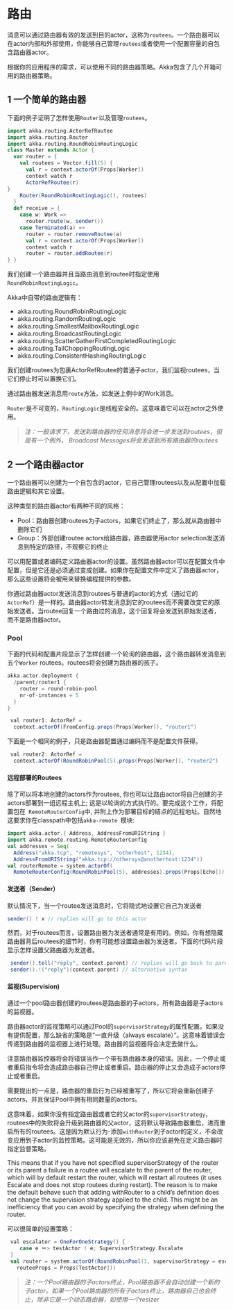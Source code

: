 # 路由

消息可以通过路由器有效的发送到目的actor，这称为`routees`。一个路由器可以在actor内部和外部使用，你能够自己管理`routees`或者使用一个配置容量的自包含路由器actor。

根据你的应用程序的需求，可以使用不同的路由器策略。Akka包含了几个开箱可用的路由器策略。

## 1 一个简单的路由器

下面的例子证明了怎样使用`Router`以及管理`routees`。

```scala
import akka.routing.ActorRefRoutee
import akka.routing.Router
import akka.routing.RoundRobinRoutingLogic
class Master extends Actor {
  var router = {
    val routees = Vector.fill(5) {
      val r = context.actorOf(Props[Worker])
      context watch r
      ActorRefRoutee(r)
}
    Router(RoundRobinRoutingLogic(), routees)
  }
  def receive = {
    case w: Work =>
      router.route(w, sender())
    case Terminated(a) =>
      router = router.removeRoutee(a)
      val r = context.actorOf(Props[Worker])
      context watch r
      router = router.addRoutee(r)
} }
```

我们创建一个路由器并且当路由消息到routee时指定使用`RoundRobinRoutingLogic`。

Akka中自带的路由逻辑有：

- akka.routing.RoundRobinRoutingLogic
- akka.routing.RandomRoutingLogic
- akka.routing.SmallestMailboxRoutingLogic
- akka.routing.BroadcastRoutingLogic
- akka.routing.ScatterGatherFirstCompletedRoutingLogic
- akka.routing.TailChoppingRoutingLogic
- akka.routing.ConsistentHashingRoutingLogic

我们创建routees为包裹ActorRefRoutee的普通子actor，我们监视routees，当它们停止时可以置换它们。

通过路由器发送消息用`route`方法，如发送上例中的Work消息。

`Router`是不可变的，`RoutingLogic`是线程安全的。这意味着它可以在actor之外使用。

> *注：一般请求下，发送到路由器的任何消息将会进一步发送到routees，但是有一个例外， Broadcast Messages将会发送到所有路由器的routees*

## 2 一个路由器actor

一个路由器可以创建为一个自包含的actor，它自己管理routees以及从配置中加载路由逻辑和其它设置。

这种类型的路由器actor有两种不同的风格：

- Pool：路由器创建routees为子actors，如果它们终止了，那么就从路由器中删除它们
- Group：外部创建routee actors给路由器，路由器使用actor selection发送消息到特定的路径，不观察它的终止

可以用配置或者编码定义路由器actor的设置。虽然路由器actor可以在配置文件中配置，但是它还是必须通过变成创建。如果你在配置文件中定义了路由器actor，那么这些设置将会被用来替换编程提供的参数。

你通过路由器actor发送消息到routees与普通的actor的方式（通过它的`ActorRef`）是一样的。路由器actor转发消息到它的routees而不需要改变它的原始发送者。当routee回复一个路由过的消息，这个回复将会发送到原始发送者，而不是路由器actor。

### Pool

下面的代码和配置片段显示了怎样创建一个轮询的路由器，这个路由器转发消息到五个`Worker` routees。routees将会创建为路由器的孩子。

```scala
akka.actor.deployment {
  /parent/router1 {
    router = round-robin-pool
    nr-of-instances = 5
  }
}
```

```scala
￼val router1: ActorRef =
  context.actorOf(FromConfig.props(Props[Worker]), "router1")
```

下面是一个相同的例子，只是路由器配置通过编码而不是配置文件获得。

```scala
￼val router2: ActorRef =
  context.actorOf(RoundRobinPool(5).props(Props[Worker]), "router2")
```

#### 远程部署的Routees
 
除了可以将本地创建的actors作为routees, 你也可以让路由actor将自己创建的子actors部署到一组远程主机上; 这是以轮询的方式执行的。要完成这个工作，将配置包在` RemoteRouterConfig`中, 并附上作为部署目标的结点的远程地址。自然地这要求你在classpath中包括`akka-remote `模块:

```scala
import akka.actor.{ Address, AddressFromURIString }
import akka.remote.routing.RemoteRouterConfig
val addresses = Seq(
  Address("akka.tcp", "remotesys", "otherhost", 1234),
  AddressFromURIString("akka.tcp://othersys@anotherhost:1234"))
val routerRemote = system.actorOf(
  RemoteRouterConfig(RoundRobinPool(5), addresses).props(Props[Echo]))
```

#### 发送者（Sender）

默认情况下，当一个routee发送消息时，它将隐式地设置它自己为发送者

```scala
sender() ! x // replies will go to this actor
```

然而，对于routees而言，设置路由器为发送者通常是有用的。例如，你有想隐藏路由器背后routees的细节时，你有可能想设置路由器为发送者。下面的代码片段显示怎样设置父路由器为发送者。

```scala
￼sender().tell("reply", context.parent) // replies will go back to parent
 sender().!("reply")(context.parent) // alternative syntax 
```

#### 监视(Supervision)

通过一个pool路由器创建的routees是路由器的子actors，所有路由器是子actors的监视器。

路由器actor的监视策略可以通过Pool的`supervisorStrategy`的属性配置。如果没有提供配置，那么缺省的策略是“一直升级（always escalate）”。这意味着错误会传递到路由器的监视器上进行处理。路由器的监视器将会决定去做什么。

注意路由器监控器将会将错误当作一个带有路由器本身的错误。因此，一个停止或者重启指令将会造成路由器自己停止或者重启。路由器的停止又会造成子actors停止或者重启。

需要提出的一点是，路由器的重启行为已经被重写了，所以它将会重新创建子actors，并且保证Pool中拥有相同数量的actors。

这意味着，如果你没有指定路由器或者它的父actor的`supervisorStrategy`，routees中的失败将会升级到路由器的父actor，这将默认导致路由器重启，进而重启所有的routees。这是因为默认行为-添加`withRouter`到子actor的定义，不会改变应用到子actor的监控策略。这可能是无效的，所以你应该避免在定义路由器时指定监督策略。

This means that if you have not specified supervisorStrategy of the router or its parent a failure in a routee will escalate to the parent of the router, which will by default restart the router, which will restart all routees (it uses Escalate and does not stop routees during restart). The reason is to make the default behave such that adding withRouter to a child’s definition does not change the supervision strategy applied to the child. This might be an inefficiency that you can avoid by specifying the strategy when defining the router.

可以很简单的设置策略：

```scala
￼val escalator = OneForOneStrategy() {
    case e ＝> testActor ! e; SupervisorStrategy.Escalate 
 }
 val router = system.actorOf(RoundRobinPool(1, supervisorStrategy = escalator).props(
   routeeProps = Props[TestActor]))
```

> *注：一个Pool路由器的子actors终止，Pool路由器不会自动创建一个新的子actor。如果一个Pool路由器的所有子actors终止，路由器自己也会终止，除非它是一个动态路由器，如使用一个resizer*


